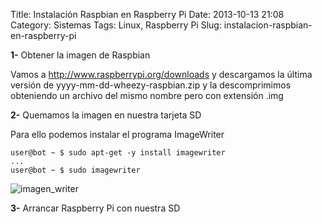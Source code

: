 Title: Instalación Raspbian en Raspberry Pi
Date: 2013-10-13 21:08
Category: Sistemas
Tags: Linux, Raspberry Pi
Slug: instalacion-raspbian-en-raspberry-pi


**1-** Obtener la imagen de Raspbian

Vamos a <http://www.raspberrypi.org/downloads> y descargamos la última
versión de yyyy-mm-dd-wheezy-raspbian.zip y la descomprimimos obteniendo
un archivo del mismo nombre pero con extensión .img

**2-** Quemamos la imagen en nuestra tarjeta SD

Para ello podemos instalar el programa ImageWriter

```console
user@bot ~ $ sudo apt-get -y install imagewriter
...
user@bot ~ $ sudo imagewriter
```

![imagen\_writer]({static}/images/imagen_writer.png)

**3-** Arrancar Raspberry Pi con nuestra SD
